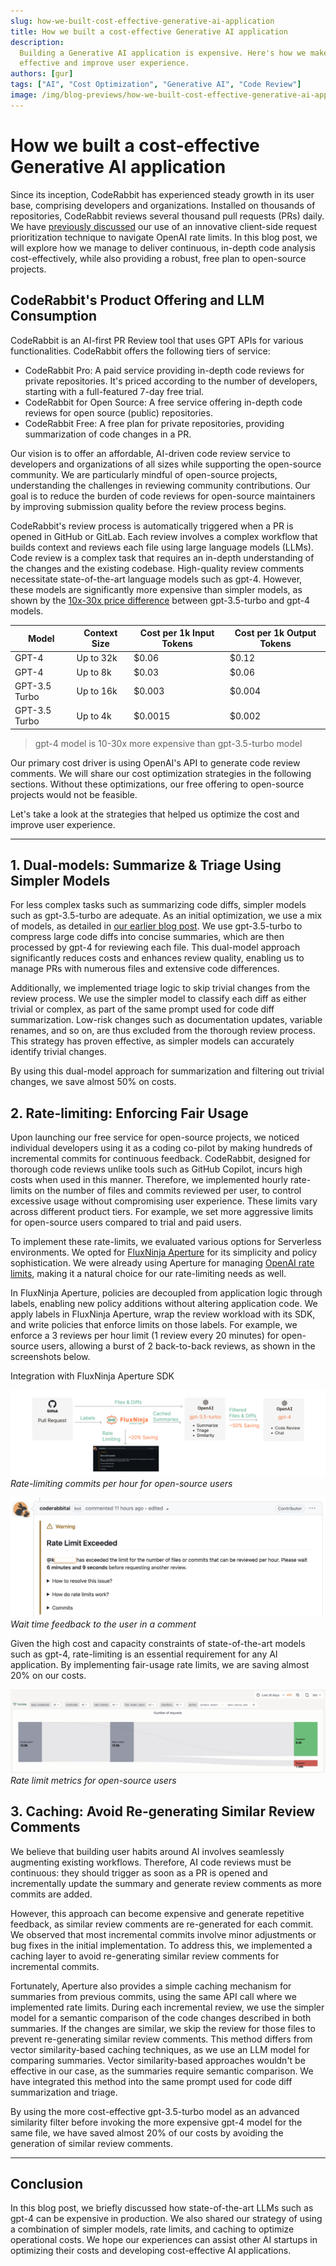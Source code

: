```yaml
---
slug: how-we-built-cost-effective-generative-ai-application
title: How we built a cost-effective Generative AI application
description:
  Building a Generative AI application is expensive. Here's how we make it cost
  effective and improve user experience.
authors: [gur]
tags: ["AI", "Cost Optimization", "Generative AI", "Code Review"]
image: /img/blog-previews/how-we-built-cost-effective-generative-ai-application.png
---
```


# How we built a cost-effective Generative AI application

Since its inception, CodeRabbit has experienced steady growth in its user base,
comprising developers and organizations. Installed on thousands of repositories,
CodeRabbit reviews several thousand pull requests (PRs) daily. We have
[previously discussed](/blog/coderabbit-openai-rate-limits) our use of an
innovative client-side request prioritization technique to navigate OpenAI rate
limits. In this blog post, we will explore how we manage to deliver continuous,
in-depth code analysis cost-effectively, while also providing a robust, free
plan to open-source projects.

<!--truncate-->

## CodeRabbit's Product Offering and LLM Consumption

CodeRabbit is an AI-first PR Review tool that uses GPT APIs for various
functionalities. CodeRabbit offers the following tiers of service:

- CodeRabbit Pro: A paid service providing in-depth code reviews for private
  repositories. It's priced according to the number of developers, starting with
  a full-featured 7-day free trial.
- CodeRabbit for Open Source: A free service offering in-depth code reviews for
  open source (public) repositories.
- CodeRabbit Free: A free plan for private repositories, providing summarization
  of code changes in a PR.

Our vision is to offer an affordable, AI-driven code review service to
developers and organizations of all sizes while supporting the open-source
community. We are particularly mindful of open-source projects, understanding
the challenges in reviewing community contributions. Our goal is to reduce the
burden of code reviews for open-source maintainers by improving submission
quality before the review process begins.

CodeRabbit's review process is automatically triggered when a PR is opened in
GitHub or GitLab. Each review involves a complex workflow that builds context
and reviews each file using large language models (LLMs). Code review is a
complex task that requires an in-depth understanding of the changes and the
existing codebase. High-quality review comments necessitate state-of-the-art
language models such as gpt-4. However, these models are significantly more
expensive than simpler models, as shown by the
[10x-30x price difference](https://openai.com/pricing) between gpt-3.5-turbo and
gpt-4 models.

| Model         | Context Size | Cost per 1k Input Tokens | Cost per 1k Output Tokens |
| ------------- | ------------ | ------------------------ | ------------------------- |
| GPT-4         | Up to 32k    | $0.06                    | $0.12                     |
| GPT-4         | Up to 8k     | $0.03                    | $0.06                     |
| GPT-3.5 Turbo | Up to 16k    | $0.003                   | $0.004                    |
| GPT-3.5 Turbo | Up to 4k     | $0.0015                  | $0.002                    |

> gpt-4 model is 10-30x more expensive than gpt-3.5-turbo model

Our primary cost driver is using OpenAI's API to generate code review comments.
We will share our cost optimization strategies in the following sections.
Without these optimizations, our free offering to open-source projects would not
be feasible.

Let's take a look at the strategies that helped us optimize the cost and improve
user experience.

---

## 1. Dual-models: Summarize & Triage Using Simpler Models

For less complex tasks such as summarizing code diffs, simpler models such as
gpt-3.5-turbo are adequate. As an initial optimization, we use a mix of models,
as detailed in [our earlier blog post](/blog/coderabbit-deep-dive). We use
gpt-3.5-turbo to compress large code diffs into concise summaries, which are
then processed by gpt-4 for reviewing each file. This dual-model approach
significantly reduces costs and enhances review quality, enabling us to manage
PRs with numerous files and extensive code differences.

Additionally, we implemented triage logic to skip trivial changes from the
review process. We use the simpler model to classify each diff as either trivial
or complex, as part of the same prompt used for code diff summarization.
Low-risk changes such as documentation updates, variable renames, and so on, are
thus excluded from the thorough review process. This strategy has proven
effective, as simpler models can accurately identify trivial changes.

By using this dual-model approach for summarization and filtering out trivial
changes, we save almost 50% on costs.

## 2. Rate-limiting: Enforcing Fair Usage

Upon launching our free service for open-source projects, we noticed individual
developers using it as a coding co-pilot by making hundreds of incremental
commits for continuous feedback. CodeRabbit, designed for thorough code reviews
unlike tools such as GitHub Copilot, incurs high costs when used in this manner.
Therefore, we implemented hourly rate-limits on the number of files and commits
reviewed per user, to control excessive usage without compromising user
experience. These limits vary across different product tiers. For example, we
set more aggressive limits for open-source users compared to trial and paid
users.

To implement these rate-limits, we evaluated various options for Serverless
environments. We opted for [FluxNinja Aperture](https://fluxninja.com/) for its
simplicity and policy sophistication. We were already using Aperture for
managing [OpenAI rate limits](coderabbit-openai-rate-limits), making it a
natural choice for our rate-limiting needs as well.

In FluxNinja Aperture, policies are decoupled from application logic through
labels, enabling new policy additions without altering application code. We
apply labels in FluxNinja Aperture, wrap the review workload with its SDK, and
write policies that enforce limits on those labels. For example, we enforce a 3
reviews per hour limit (1 review every 20 minutes) for open-source users,
allowing a burst of 2 back-to-back reviews, as shown in the screenshots below.

Integration with FluxNinja Aperture SDK

![Rate-limiting commits per hour for open-source users](generative-ai-request-flow-cost-saving.png)
_Rate-limiting commits per hour for open-source users_

![Wait time feedback to the user in a comment](rate-limit-message-screenshot.png)
_Wait time feedback to the user in a comment_

Given the high cost and capacity constraints of state-of-the-art models such as
gpt-4, rate-limiting is an essential requirement for any AI application. By
implementing fair-usage rate limits, we are saving almost 20% on our costs.

![Rate limit metrics for open source users](rate-limits-metrics-screenshot.png)
_Rate limit metrics for open-source users_

## 3. Caching: Avoid Re-generating Similar Review Comments

We believe that building user habits around AI involves seamlessly augmenting
existing workflows. Therefore, AI code reviews must be continuous: they should
trigger as soon as a PR is opened and incrementally update the summary and
generate review comments as more commits are added.

However, this approach can become expensive and generate repetitive feedback, as
similar review comments are re-generated for each commit. We observed that most
incremental commits involve minor adjustments or bug fixes in the initial
implementation. To address this, we implemented a caching layer to avoid
re-generating similar review comments for incremental commits.

Fortunately, Aperture also provides a simple caching mechanism for summaries
from previous commits, using the same API call where we implemented rate limits.
During each incremental review, we use the simpler model for a semantic
comparison of the code changes described in both summaries. If the changes are
similar, we skip the review for those files to prevent re-generating similar
review comments. This method differs from vector similarity-based caching
techniques, as we use an LLM model for comparing summaries. Vector
similarity-based approaches wouldn't be effective in our case, as the summaries
require semantic comparison. We have integrated this method into the same prompt
used for code diff summarization and triage.

By using the more cost-effective gpt-3.5-turbo model as an advanced similarity
filter before invoking the more expensive gpt-4 model for the same file, we have
saved almost 20% of our costs by avoiding the generation of similar review
comments.

---

## Conclusion

In this blog post, we briefly discussed how state-of-the-art LLMs such as gpt-4
can be expensive in production. We also shared our strategy of using a
combination of simpler models, rate limits, and caching to optimize operational
costs. We hope our experiences can assist other AI startups in optimizing their
costs and developing cost-effective AI applications.
